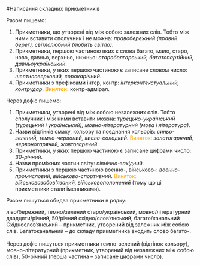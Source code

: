 #Написання складних прикметникiв

<span class="p1">Разом пишемо:</span>

1. Прикметники, що утворенi вiд мiж собою залежних слiв. Тобто мiж ними вставити сполучник i не можна: <i>правобережний (правий берег), свiтлолюбний (любить свiтло)</i>.
2. Прикметники, першою частиною яких є слова багато, мало, старо, ново, давньо, верхньо, нижньо: <i>староболгарський, багатопартiйний, давньоукраїнський</i>.
3. Прикметники, у яких першою частиною є записане словом число: <i>шестиповерховий, сорокарiчний</i>.
4. Прикметники з префiксами <span class="p1">iнтер, контр</span>: <i>iнтерконтекстуальний, контрудар</i>.
<font color="orange"><b>Виняток:</b></font> контр-адмiрал.


<span class="p1">Через дефiс пишемо:</span>

1. Прикметники, утворенi вiд мiж собою незалежних слiв. Тобто сполучник i мiж ними вставити можна: <i>турецько-український
(турецький i український), мовно-лiтературний (мова i лiтература)</i>.
2. Назви вiдтiнкiв смаку, кольору та поєднання кольорiв: <i>синьо-зелений, темно-червоний, кисло-солодкий</i>.
<font color="orange">Виняток:</font> <i>золотогарячий, червоногарячий, жовтогарячий</i>.
3. Прикметники, у яких першою частиною є записане цифрами число: <i>30-рiчний</i>.
4. Назви промiжних частин свiту: <i>пiвнiчно-захiдний</i>.
5. Прикметники з першою частиною <span class="p1">воєнно-, вiйськово-</span>: <i>воєнно-промисловий, вiйськово-спортивний.</i>
<font color="orange">Виняток:</font> <i>вiйськовозобов’язаний, вiйськовополонений</i> (тому що цi прикметники стали iменниками).


<quiz> 
    <question>
       <p> Разом пишуться обидва прикметники в рядку: </p>
           <answer> ліво/бережний, темно/зелений </answer>
           <answer> старо/український, мовно/літературний </answer>
           <answer> двадцяти/річний, 50/річний </answer>
           <answer correct> східно/слов’янський, багато/канальний </answer>
      <explanation>
Східнослов’янський – прикметник, утворений від залежних між собою слів. Багатоканальний – до складу прикметника входить слово багато-. <br>
<br>
Через дефіс пишуться прикметники темно-зелений (відтінок кольору), мовно-літературний (прикметник, утворений від незалежних між собою слів), 50-річний (перша частина – записане цифрами число).
 </explanation>
    </question>
</quiz> 
